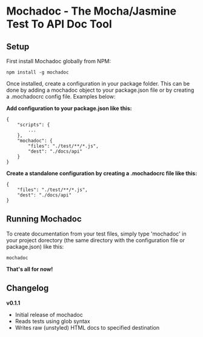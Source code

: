 Mochadoc - The Mocha/Jasmine Test To API Doc Tool
=================================================

## Setup ##

First install Mochadoc globally from NPM:

`npm install -g mochadoc`

Once installed, create a configuration in your package folder.  This can be done by adding a mochadoc object to your package.json file or by creating a .mochadocrc config file.  Examples below:

**Add configuration to your package.json like this:**

```
{
    "scripts": {
        ...
    },
    "mochadoc": {
        "files": "./test/**/*.js",
        "dest": "./docs/api"
    }
}
```

**Create a standalone configuration by creating a .mochadocrc file like this:**

```
{
    "files": "./test/**/*.js",
    "dest": "./docs/api"
}
```

## Running Mochadoc ##

To create documentation from your test files, simply type 'mochadoc' in your project dorectory (the same directory with the configuration file or package.json) like this:

`mochadoc`

**That's all for now!**

## Changelog ##

**v0.1.1**

- Initial release of mochadoc
- Reads tests using glob syntax
- Writes raw (unstyled) HTML docs to specified destination